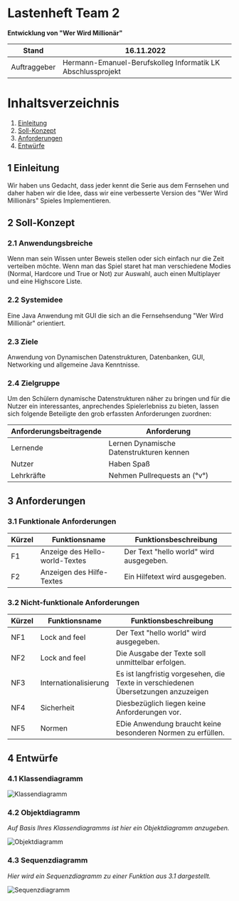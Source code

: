 # Lastenheft Team 2

**Entwicklung von "Wer Wird Millionär"**

| Stand        | 16.11.2022                                                  |
|--------------|-------------------------------------------------------------|
| Auftraggeber | Hermann-Emanuel-Berufskolleg Informatik LK Abschlussprojekt |

# Inhaltsverzeichnis
1. [Einleitung](#1-einleitung)
2. [Soll-Konzept](#2-soll-konzept)
3. [Anforderungen](#3-anforderungen)
4. [Entwürfe](#4-entwrfe)


## 1 Einleitung

Wir haben uns Gedacht, dass jeder kennt die Serie aus dem Fernsehen und daher haben wir die Idee, dass wir eine verbesserte
Version des "Wer Wird Millionärs" Spieles Implementieren.

## 2 Soll-Konzept

### 2.1 Anwendungsbreiche

Wenn man sein Wissen unter Beweis stellen oder sich einfach nur die Zeit verteiben möchte.
Wenn man das Spiel staret hat man verschiedene Modies (Normal, Hardcore und True or Not) zur Auswahl, auch einen Multiplayer und eine Highscore Liste.

### 2.2 Systemidee

Eine Java Anwendung mit GUI die sich an die Fernsehsendung "Wer Wird Millionär" orientiert.

### 2.3 Ziele

Anwendung von Dynamischen Datenstrukturen, Datenbanken, GUI, Networking und allgemeine Java Kenntnisse.

### 2.4 Zielgruppe

Um den Schülern dynamische Datenstrukturen näher zu bringen und für die Nutzer ein interessantes, anprechendes Spielerlebniss zu bieten, lassen sich folgende Beteiligte den grob erfassten Anforderungen zuordnen:

| **Anforderungsbeitragende** | **Anforderung**                          |
|-----------------------------|------------------------------------------|
| Lernende                    | Lernen Dynamische Datenstrukturen kennen |
| Nutzer                      | Haben Spaß                               |
| Lehrkräfte                  | Nehmen Pullrequests an (°v°)             |
 
## 3 Anforderungen

### 3.1 Funktionale Anforderungen

| Kürzel | Funktionsname                  | Funktionsbeschreibung                   |
|--------|--------------------------------|-----------------------------------------|
| F1     | Anzeige des Hello-world-Textes | Der Text "hello world" wird ausgegeben. |
| F2     | Anzeigen des Hilfe-Textes      | Ein Hilfetext wird ausgegeben.          |

### 3.2 Nicht-funktionale Anforderungen

| Kürzel | Funktionsname         | Funktionsbeschreibung                                                              |
|--------|-----------------------|------------------------------------------------------------------------------------|
| NF1    | Lock and feel         | Der Text "hello world" wird ausgegeben.                                            |
| NF2    | Lock and feel         | Die Ausgabe der Texte soll unmittelbar erfolgen.                                   |
| NF3    | Internationalisierung | Es ist langfristig vorgesehen, die Texte in verschiedenen Übersetzungen anzuzeigen |
| NF4    | Sicherheit            | Diesbezüglich liegen keine Anforderungen vor.                                      |
| NF5    | Normen                | EDie Anwendung braucht keine besonderen Normen zu erfüllen.                        |

## 4 Entwürfe

### 4.1 Klassendiagramm

![Klassendiagramm](https://www.plantuml.com/plantuml/proxy?cache=no&src=https://raw.githubusercontent.com/HEBK-BGM/dynamische-Datenstrukturen-Team-2/master/doku/lastenheft/Diagramme/Klassendiagramm.puml)

### 4.2 Objektdiagramm
*Auf Basis Ihres Klassendiagramms ist hier ein Objektdiagramm anzugeben.*

![Objektdiagramm](https://www.plantuml.com/plantuml/proxy?cache=no&src=https://raw.githubusercontent.com/HEBK-BGM/dynamische-Datenstrukturen-Team-2/master/doku/lastenheft/Diagramme/Objektdiagramm.puml)

### 4.3 Sequenzdiagramm
*Hier wird ein Sequenzdiagramm zu einer Funktion aus 3.1 dargestellt.*

![Sequenzdiagramm](https://www.plantuml.com/plantuml/proxy?cache=no&src=https://raw.githubusercontent.com/HEBK-BGM/dynamische-Datenstrukturen-Team-2/master/doku/lastenheft/Diagramme/Sequenzdiagramm.puml)